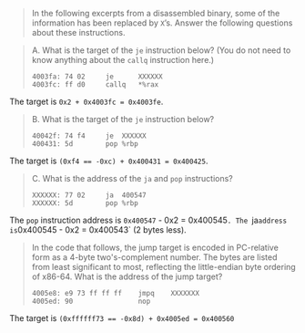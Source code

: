 > In the following excerpts from a disassembled binary, some of the information
has been replaced by `X`’s. Answer the following questions about these
instructions.

> A. What is the target of the `je` instruction below? (You do not need to know
anything about the `callq` instruction here.)
> ```Assembly
> 4003fa: 74 02     je      XXXXXX
> 4003fc: ff d0     callq   *%rax
> ```

The target is `0x2 + 0x4003fc = 0x4003fe`.

> B. What is the target of the `je` instruction below?
> ```Assembly
> 40042f: 74 f4     je  XXXXXX
> 400431: 5d        pop %rbp
> ```

The target is `(0xf4 == -0xc) + 0x400431 = 0x400425`.

> C. What is the address of the `ja` and `pop` instructions?
> ```Assembly
> XXXXXX: 77 02     ja  400547
> XXXXXX: 5d        pop %rbp
> ```

The `pop` instruction address is `0x400547` - 0x2 = 0x400545`.
The `ja` address is `0x400545 - 0x2 = 0x400543` (2 bytes less).

> In the code that follows, the jump target is encoded in PC-relative form as a
4-byte two's-complement number. The bytes are listed from least significant to
most, reflecting the little-endian byte ordering of x86-64. What is the address
of the jump target?
> ```Assembly
> 4005e8: e9 73 ff ff ff    jmpq    XXXXXXX
> 4005ed: 90                nop
> ```

The target is `(0xffffff73 == -0x8d) + 0x4005ed = 0x400560`
